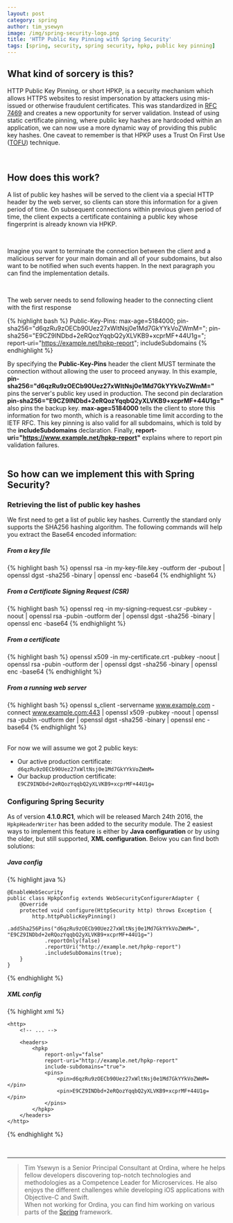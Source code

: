 ```yaml
---
layout: post
category: spring
author: tim_ysewyn
image: /img/spring-security-logo.png
title: 'HTTP Public Key Pinning with Spring Security'
tags: [spring, security, spring security, hpkp, public key pinning]
---
```

## What kind of sorcery is this?

HTTP Public Key Pinning, or short HPKP, is a security mechanism which allows HTTPS websites to resist impersonation by attackers using mis-issued or otherwise fraudulent certificates.
This was standardized in [RFC 7469](http://tools.ietf.org/html/rfc7469) and creates a new opportunity for server validation. Instead of using static certificate pinning, where public key hashes are hardcoded within an application, we can now use a more dynamic way of providing this public key hashes.
One caveat to remember is that HPKP uses a Trust On First Use ([TOFU](https://en.wikipedia.org/wiki/Trust_on_first_use)) technique.

<br />

## How does this work?

A list of public key hashes will be served to the client via a special HTTP header by the web server, so clients can store this information for a given period of time.
On subsequent connections within previous given period of time, the client expects a certificate containing a public key whose fingerprint is already known via HPKP.

<br />

Imagine you want to terminate the connection between the client and a malicious server for your main domain and all of your subdomains, but also want to be notified when such events happen.
In the next paragraph you can find the implementation details.

<br />

The web server needs to send following header to the connecting client with the first response

{% highlight bash %}
    Public-Key-Pins:
        max-age=5184000;
        pin-sha256="d6qzRu9zOECb90Uez27xWltNsj0e1Md7GkYYkVoZWmM=";
        pin-sha256="E9CZ9INDbd+2eRQozYqqbQ2yXLVKB9+xcprMF+44U1g=";
        report-uri="https://example.net/hpkp-report";
        includeSubdomains
{% endhighlight %}

By specifying the **Public-Key-Pins** header the client MUST terminate the connection without allowing the user to proceed anyway. In this example, **pin-sha256="d6qzRu9zOECb90Uez27xWltNsj0e1Md7GkYYkVoZWmM="** pins the server's public key used in production. The second pin declaration **pin-sha256="E9CZ9INDbd+2eRQozYqqbQ2yXLVKB9+xcprMF+44U1g="** also pins the backup key. **max-age=5184000** tells the client to store this information for two month, which is a reasonable time limit according to the IETF RFC. This key pinning is also valid for all subdomains, which is told by the **includeSubdomains** declaration. Finally, **report-uri="https://www.example.net/hpkp-report"** explains where to report pin validation failures.
<br /><br />

## So how can we implement this with Spring Security?

### Retrieving  the list of public key hashes
We first need to get a list of public key hashes. Currently the standard only supports the SHA256 hashing algorithm. The following commands will help you extract the Base64 encoded information:

##### From a key file

{% highlight bash %}
	openssl rsa -in my-key-file.key -outform der -pubout | openssl dgst -sha256 -binary | openssl enc -base64
{% endhighlight %}

##### From a Certificate Signing Request (CSR)

{% highlight bash %}
	openssl req -in my-signing-request.csr -pubkey -noout | openssl rsa -pubin -outform der | openssl dgst -sha256 -binary | openssl enc -base64
{% endhighlight %}

##### From a certificate

{% highlight bash %}
	openssl x509 -in my-certificate.crt -pubkey -noout | openssl rsa -pubin -outform der | openssl dgst -sha256 -binary | openssl enc -base64
{% endhighlight %}

##### From a running web server

{% highlight bash %}
	openssl s_client -servername www.example.com -connect www.example.com:443 | openssl x509 -pubkey -noout | openssl rsa -pubin -outform der | openssl dgst -sha256 -binary | openssl enc -base64
{% endhighlight %}

<br />
For now we will assume we got 2 public keys:

* Our active production certificate: `d6qzRu9zOECb90Uez27xWltNsj0e1Md7GkYYkVoZWmM=`
* Our backup production certificate: `E9CZ9INDbd+2eRQozYqqbQ2yXLVKB9+xcprMF+44U1g=`

### Configuring Spring Security
As of version **4.1.0.RC1**, which will be released March 24th 2016, the `HpkpHeaderWriter` has been added to the security module. The 2 easiest ways to implement this feature is either by **Java configuration** or by using the older, but still supported, **XML configuration**. Below you can find both solutions:

##### Java config
{% highlight java %}

	@EnableWebSecurity
	public class HpkpConfig extends WebSecurityConfigurerAdapter {
		@Override
		protected void configure(HttpSecurity http) throws Exception {
			http.httpPublicKeyPinning()
				.addSha256Pins("d6qzRu9zOECb90Uez27xWltNsj0e1Md7GkYYkVoZWmM=", "E9CZ9INDbd+2eRQozYqqbQ2yXLVKB9+xcprMF+44U1g=")
				.reportOnly(false)
				.reportUri("http://example.net/hpkp-report")
				.includeSubDomains(true);
		}
	}

{% endhighlight %}

##### XML config

{% highlight xml %}

	<http>
		<!-- ... -->

		<headers>
			<hpkp
				report-only="false"
				report-uri="http://example.net/hpkp-report"
				include-subdomains="true">
				<pins>
					<pin>d6qzRu9zOECb90Uez27xWltNsj0e1Md7GkYYkVoZWmM=</pin>
					<pin>E9CZ9INDbd+2eRQozYqqbQ2yXLVKB9+xcprMF+44U1g=</pin>
				</pins>
			</hpkp>
		</headers>
	</http>

{% endhighlight %}

<br />

--------

> Tim Ysewyn is a Senior Principal Consultant at Ordina, where he helps fellow developers discovering top-notch technologies and methodologies as a Competence Leader for Microservices. He also enjoys the different challenges while developing iOS applications with Objective-C and Swift.<br />When not working for Ordina, you can find him working on various parts of the [Spring](http://www.spring.io) framework.
>
>